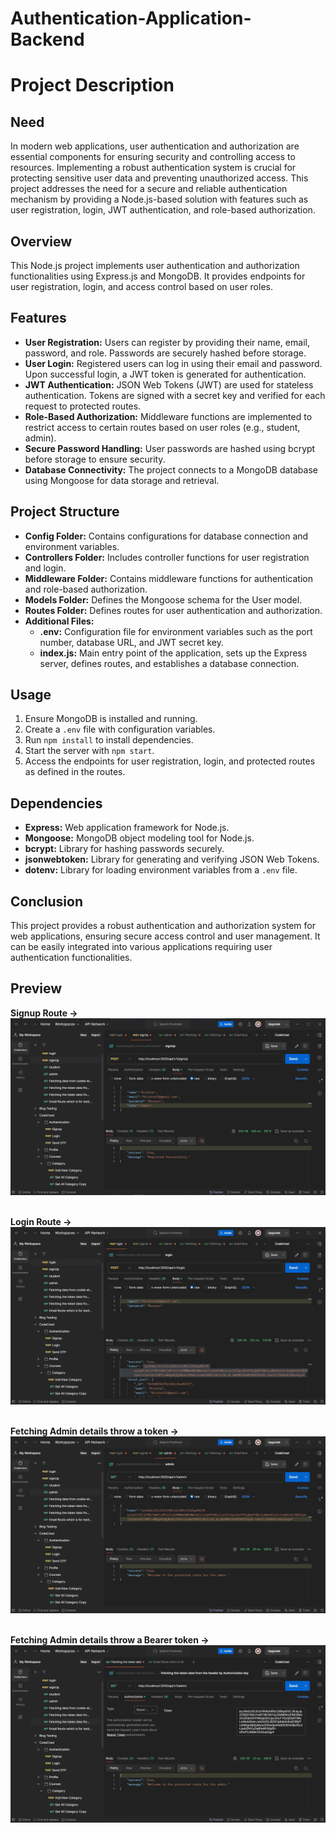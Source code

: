 # Authentication-Application-Backend

# Project Description

## Need
In modern web applications, user authentication and authorization are essential components for ensuring security and controlling access to resources. Implementing a robust authentication system is crucial for protecting sensitive user data and preventing unauthorized access. This project addresses the need for a secure and reliable authentication mechanism by providing a Node.js-based solution with features such as user registration, login, JWT authentication, and role-based authorization.

## Overview
This Node.js project implements user authentication and authorization functionalities using Express.js and MongoDB. It provides endpoints for user registration, login, and access control based on user roles.

## Features
- **User Registration:** Users can register by providing their name, email, password, and role. Passwords are securely hashed before storage.
- **User Login:** Registered users can log in using their email and password. Upon successful login, a JWT token is generated for authentication.
- **JWT Authentication:** JSON Web Tokens (JWT) are used for stateless authentication. Tokens are signed with a secret key and verified for each request to protected routes.
- **Role-Based Authorization:** Middleware functions are implemented to restrict access to certain routes based on user roles (e.g., student, admin).
- **Secure Password Handling:** User passwords are hashed using bcrypt before storage to ensure security.
- **Database Connectivity:** The project connects to a MongoDB database using Mongoose for data storage and retrieval.

## Project Structure
- **Config Folder:** Contains configurations for database connection and environment variables.
- **Controllers Folder:** Includes controller functions for user registration and login.
- **Middleware Folder:** Contains middleware functions for authentication and role-based authorization.
- **Models Folder:** Defines the Mongoose schema for the User model.
- **Routes Folder:** Defines routes for user authentication and authorization.
- **Additional Files:**
  - **.env:** Configuration file for environment variables such as the port number, database URL, and JWT secret key.
  - **index.js:** Main entry point of the application, sets up the Express server, defines routes, and establishes a database connection.

## Usage
1. Ensure MongoDB is installed and running.
2. Create a `.env` file with configuration variables.
3. Run `npm install` to install dependencies.
4. Start the server with `npm start`.
5. Access the endpoints for user registration, login, and protected routes as defined in the routes.

## Dependencies
- **Express:** Web application framework for Node.js.
- **Mongoose:** MongoDB object modeling tool for Node.js.
- **bcrypt:** Library for hashing passwords securely.
- **jsonwebtoken:** Library for generating and verifying JSON Web Tokens.
- **dotenv:** Library for loading environment variables from a `.env` file.

## Conclusion
This project provides a robust authentication and authorization system for web applications, ensuring secure access control and user management. It can be easily integrated into various applications requiring user authentication functionalities.

## Preview
**Signup Route ->**
!["The signup route"](./Assets/signup.jpg)
<br><br>

**Login Route ->**
!["The login route"](./Assets/login.jpg)
<br><br>

**Fetching Admin details throw a token ->**
!["The Admin fecting route"](./Assets/admin.jpg)
<br><br>

**Fetching Admin details throw a Bearer token ->**
!["The Admin fecting route"](./Assets/bearer%20token.jpg)
<br><br>
